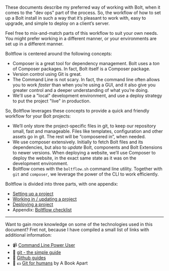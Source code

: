 These documents describe my preferred way of working with Bolt, when it comes
to the "dev ops" part of the process. So, the workflow of how to set up a Bolt
install in such a way that it’s pleasant to work with, easy to upgrade, and
simple to deploy on a client’s server.

Feel free to mix-and-match parts of this workflow to suit your own needs. You
might prefer working in a different manner, or your environments are set up in
a different manner.

Boltflow is centered around the following concepts:

 - Composer is a great tool for dependency management. Bolt uses a _ton_ of
   Composer packages. In fact, Bolt itself is a Composer package.
 - Version control using Git is great.
 - The Command Line is not scary. In fact, the command line often allows you to
   work _faster_ than when you’re using a GUI, and it also give you greater
   control and a deeper understanding of what you’re doing.
 - We'll use a "local" development environment, and use a deploy strategy to
   put the project "live" in production.

So, Boltflow leverages these concepts to provide a quick and friendly workflow
for your Bolt projects:

 - We’ll only store the project-specific files in git, to keep our repository
   small, fast and manageable. Files like templates, configuration and other
   assets go in git. The rest will be “composered in”, when needed.
 - We use composer extensively. Initially to fetch Bolt files and its
   dependencies, but also to _update_ Bolt, components and Bolt Extensions to
   newer versions. When deploying a website, we’ll use Composer to deploy the
   website, in the exact same state as it was on the development environment.
 - Boltflow comes with the `boltflow.sh` command line utility. Together with
   `git` and `composer`, we leverage the power of the CLI to work efficiently.

Boltflow is divided into three parts, with one appendix:

 - [Setting up a project][setting-up]
 - [Working in / updating a project][working]
 - [Deploying a project][deploying]
 - Appendix: [Boltflow checklist][checklist]

-----------

Want to gain more knowledge on some of the technologies used in this document?
Fret not, because I have compiled a small list of links with additional
information:

 - 📹 [Command Line Power User][clipu]
 - 📄 [git - the simple guide][gitguide]
 - 📄 [Github guides][githubguide]
 - 📖 💵 [Git for humans][gitforhumans] by A Book Apart

[clipu]: http://commandlinepoweruser.com/
[gitguide]: http://rogerdudler.github.io/git-guide/
[githubguide]: https://guides.github.com/
[gitforhumans]: https://abookapart.com/products/git-for-humans
[setting-up]: setting_up_a_project
[working]: working_updating_a_project
[deploying]: deploying_a_project
[checklist]: development_checklist
